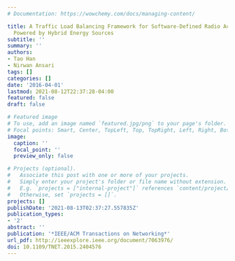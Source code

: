 ```yaml
---
# Documentation: https://wowchemy.com/docs/managing-content/

title: A Traffic Load Balancing Framework for Software-Defined Radio Access Networks
  Powered by Hybrid Energy Sources
subtitle: ''
summary: ''
authors:
- Tao Han
- Nirwan Ansari
tags: []
categories: []
date: '2016-04-01'
lastmod: 2021-08-12T22:37:28-04:00
featured: false
draft: false

# Featured image
# To use, add an image named `featured.jpg/png` to your page's folder.
# Focal points: Smart, Center, TopLeft, Top, TopRight, Left, Right, BottomLeft, Bottom, BottomRight.
image:
  caption: ''
  focal_point: ''
  preview_only: false

# Projects (optional).
#   Associate this post with one or more of your projects.
#   Simply enter your project's folder or file name without extension.
#   E.g. `projects = ["internal-project"]` references `content/project/deep-learning/index.md`.
#   Otherwise, set `projects = []`.
projects: []
publishDate: '2021-08-13T02:37:27.557835Z'
publication_types:
- '2'
abstract: ''
publication: '*IEEE/ACM Transactions on Networking*'
url_pdf: http://ieeexplore.ieee.org/document/7063976/
doi: 10.1109/TNET.2015.2404576
---
```

